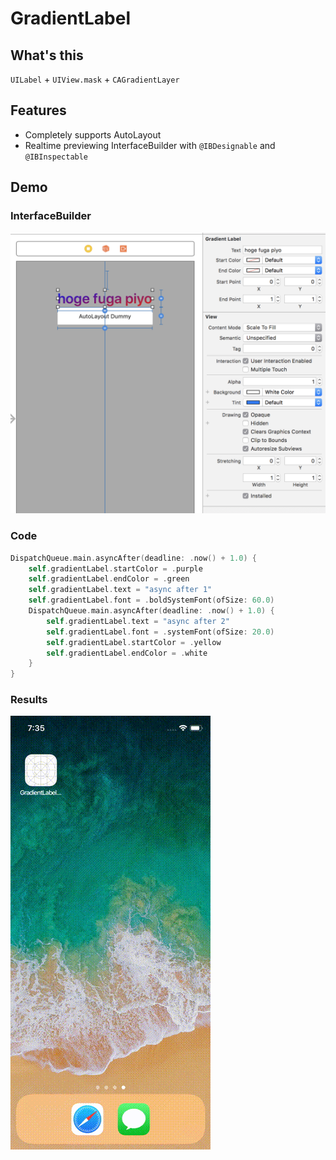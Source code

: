 GradientLabel
======


## What's this

`UILabel` + `UIView.mask` + `CAGradientLayer`


## Features

- Completely supports AutoLayout
- Realtime previewing InterfaceBuilder with `@IBDesignable` and `@IBInspectable`


## Demo


### InterfaceBuilder

![InterfaceBuilder](img/IB.png "InterfaceBuilder")


### Code

```swift
DispatchQueue.main.asyncAfter(deadline: .now() + 1.0) {
    self.gradientLabel.startColor = .purple
    self.gradientLabel.endColor = .green
    self.gradientLabel.text = "async after 1"
    self.gradientLabel.font = .boldSystemFont(ofSize: 60.0)
    DispatchQueue.main.asyncAfter(deadline: .now() + 1.0) {
        self.gradientLabel.text = "async after 2"
        self.gradientLabel.font = .systemFont(ofSize: 20.0)
        self.gradientLabel.startColor = .yellow
        self.gradientLabel.endColor = .white
    }
}
```

### Results

![Demo](img/demo.gif "Demo")
